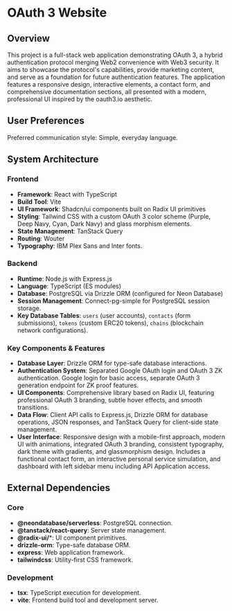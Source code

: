# OAuth 3 Website

## Overview
This project is a full-stack web application demonstrating OAuth 3, a hybrid authentication protocol merging Web2 convenience with Web3 security. It aims to showcase the protocol's capabilities, provide marketing content, and serve as a foundation for future authentication features. The application features a responsive design, interactive elements, a contact form, and comprehensive documentation sections, all presented with a modern, professional UI inspired by the oauth3.io aesthetic.

## User Preferences
Preferred communication style: Simple, everyday language.

## System Architecture

### Frontend
- **Framework**: React with TypeScript
- **Build Tool**: Vite
- **UI Framework**: Shadcn/ui components built on Radix UI primitives
- **Styling**: Tailwind CSS with a custom OAuth 3 color scheme (Purple, Deep Navy, Cyan, Dark Navy) and glass morphism elements.
- **State Management**: TanStack Query
- **Routing**: Wouter
- **Typography**: IBM Plex Sans and Inter fonts.

### Backend
- **Runtime**: Node.js with Express.js
- **Language**: TypeScript (ES modules)
- **Database**: PostgreSQL via Drizzle ORM (configured for Neon Database)
- **Session Management**: Connect-pg-simple for PostgreSQL session storage.
- **Key Database Tables**: `users` (user accounts), `contacts` (form submissions), `tokens` (custom ERC20 tokens), `chains` (blockchain network configurations).

### Key Components & Features
- **Database Layer**: Drizzle ORM for type-safe database interactions.
- **Authentication System**: Separated Google OAuth login and OAuth 3 ZK authentication. Google login for basic access, separate OAuth 3 generation endpoint for ZK proof features.
- **UI Components**: Comprehensive library based on Radix UI, featuring professional OAuth 3 branding, subtle hover effects, and smooth transitions.
- **Data Flow**: Client API calls to Express.js, Drizzle ORM for database operations, JSON responses, and TanStack Query for client-side state management.
- **User Interface**: Responsive design with a mobile-first approach, modern UI with animations, integrated OAuth 3 branding, consistent typography, dark theme with gradients, and glassmorphism design. Includes a functional contact form, an interactive personal service simulation, and dashboard with left sidebar menu including API Application access.

## External Dependencies

### Core
- **@neondatabase/serverless**: PostgreSQL connection.
- **@tanstack/react-query**: Server state management.
- **@radix-ui/***: UI component primitives.
- **drizzle-orm**: Type-safe database ORM.
- **express**: Web application framework.
- **tailwindcss**: Utility-first CSS framework.

### Development
- **tsx**: TypeScript execution for development.
- **vite**: Frontend build tool and development server.